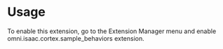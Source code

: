 # Usage

To enable this extension, go to the Extension Manager menu and enable omni.isaac.cortex.sample_behaviors extension.

